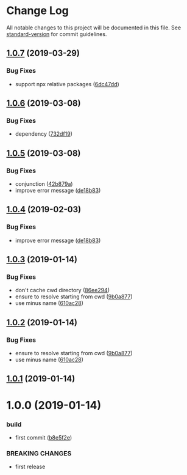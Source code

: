 # Change Log

All notable changes to this project will be documented in this file. See [standard-version](https://github.com/conventional-changelog/standard-version) for commit guidelines.

<a name="1.0.7"></a>
## [1.0.7](https://github.com/Kikobeats/require-one-of/compare/v1.0.6...v1.0.7) (2019-03-29)


### Bug Fixes

* support npx relative packages ([6dc47dd](https://github.com/Kikobeats/require-one-of/commit/6dc47dd))



<a name="1.0.6"></a>
## [1.0.6](https://github.com/Kikobeats/require-one-of/compare/v1.0.5...v1.0.6) (2019-03-08)


### Bug Fixes

* dependency ([732df19](https://github.com/Kikobeats/require-one-of/commit/732df19))



<a name="1.0.5"></a>
## [1.0.5](https://github.com/Kikobeats/require-one-of/compare/v1.0.3...v1.0.5) (2019-03-08)


### Bug Fixes

* conjunction ([42b879a](https://github.com/Kikobeats/require-one-of/commit/42b879a))
* improve error message ([de18b83](https://github.com/Kikobeats/require-one-of/commit/de18b83))



<a name="1.0.4"></a>
## [1.0.4](https://github.com/Kikobeats/require-one-of/compare/v1.0.3...v1.0.4) (2019-02-03)


### Bug Fixes

* improve error message ([de18b83](https://github.com/Kikobeats/require-one-of/commit/de18b83))



<a name="1.0.3"></a>
## [1.0.3](https://github.com/Kikobeats/require-one-of/compare/v1.0.1...v1.0.3) (2019-01-14)


### Bug Fixes

* don't cache cwd directory ([86ee294](https://github.com/Kikobeats/require-one-of/commit/86ee294))
* ensure to resolve starting from cwd ([9b0a877](https://github.com/Kikobeats/require-one-of/commit/9b0a877))
* use minus name ([610ac28](https://github.com/Kikobeats/require-one-of/commit/610ac28))



<a name="1.0.2"></a>
## [1.0.2](https://github.com/Kikobeats/require-one-of/compare/v1.0.1...v1.0.2) (2019-01-14)


### Bug Fixes

* ensure to resolve starting from cwd ([9b0a877](https://github.com/Kikobeats/require-one-of/commit/9b0a877))
* use minus name ([610ac28](https://github.com/Kikobeats/require-one-of/commit/610ac28))



<a name="1.0.1"></a>
## [1.0.1](https://github.com/Kikobeats/require-one-of/compare/v1.0.0...v1.0.1) (2019-01-14)



<a name="1.0.0"></a>
# 1.0.0 (2019-01-14)


### build

* first commit ([b8e5f2e](https://github.com/Kikobeats/require-one-of/commit/b8e5f2e))


### BREAKING CHANGES

* first release
